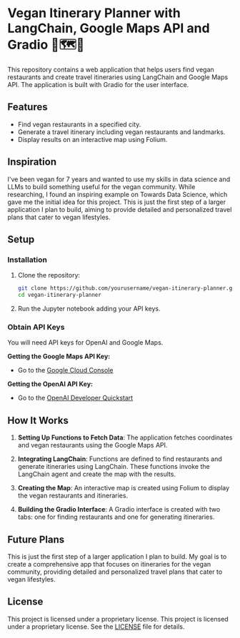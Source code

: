 # Vegan Itinerary Planner with LangChain, Google Maps API and Gradio 📍🗺️🌱

This repository contains a web application that helps users find vegan restaurants and create travel itineraries using LangChain and Google Maps API. The application is built with Gradio for the user interface.

## Features
- Find vegan restaurants in a specified city.
- Generate a travel itinerary including vegan restaurants and landmarks.
- Display results on an interactive map using Folium.

## Inspiration
I've been vegan for 7 years and wanted to use my skills in data science and LLMs to build something useful for the vegan community. While researching, I found an inspiring example on Towards Data Science, which gave me the initial idea for this project. This is just the first step of a larger application I plan to build, aiming to provide detailed and personalized travel plans that cater to vegan lifestyles.

## Setup
### Installation

1. Clone the repository:

    ```bash
    git clone https://github.com/yourusername/vegan-itinerary-planner.git
    cd vegan-itinerary-planner
    ```

2. Run the Jupyter notebook adding your API keys.
   

### Obtain API Keys

You will need API keys for OpenAI and Google Maps.

**Getting the Google Maps API Key:**
  - Go to the [Google Cloud Console](https://console.cloud.google.com/)
    
**Getting the OpenAI API Key:**
  - Go to the [OpenAI Developer Quickstart](https://platform.openai.com/docs/quickstart)

    
## How It Works

1. **Setting Up Functions to Fetch Data**:
  The application fetches coordinates and vegan restaurants using the Google Maps API.

2. **Integrating LangChain**:
  Functions are defined to find restaurants and generate itineraries using LangChain. These functions invoke the LangChain agent and create the map with the   results.

3. **Creating the Map**:
  An interactive map is created using Folium to display the vegan restaurants and itineraries.

4. **Building the Gradio Interface**:
  A Gradio interface is created with two tabs: one for finding restaurants and one for generating itineraries.

## Future Plans
This is just the first step of a larger application I plan to build. My goal is to create a comprehensive app that focuses on itineraries for the vegan community, providing detailed and personalized travel plans that cater to vegan lifestyles.

## License
This project is licensed under a proprietary license. This project is licensed under a proprietary license. See the [LICENSE](LICENSE) file for details.
